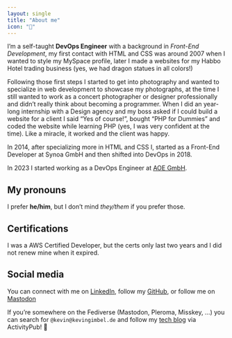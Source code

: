 ```yaml
---
layout: single
title: "About me"
icon: "💌"
---
```


I’m a self-taught **DevOps Engineer** with a background in _Front-End Development_, my first contact with HTML and CSS was around 2007 when I wanted to style my MySpace profile, later I made a websites for my Habbo Hotel trading business (yes, we had dragon statues in all colors!)

Following those first steps I started to get into photography and wanted to specialize in web development to showcase my photographs, at the time I still wanted to work as a concert photographer or designer professionally and didn’t really think about becoming a programmer. When I did an year-long internship with a Design agency and my boss asked if I could build a website for a client I said “Yes of course!”, bought “PHP for Dummies” and coded the website while learning PHP (yes, I was very confident at the time). Like a miracle, it worked and the client was happy.

In 2014, after specializing more in HTML and CSS I, started as a Front-End Developer at Synoa GmbH and then shifted into DevOps in 2018. 

In 2023 I started working as a DevOps Engineer at [AOE GmbH](https://aoe.com/).

## My pronouns
I prefer **he/him**, but I don’t mind _they/them_ if you prefer those.

## Certifications
I was a AWS Certified Developer, but the certs only last two years and I did not renew mine when it expired.

## Social media

You can connect with me on [LinkedIn](https://linkedin.com/in/kevingimbel), follow my [GitHub](https://github.com/KevinGimbel/), or follow me on [Mastodon](https://fosstodon.org/@KevinGimbel)

If you’re somewhere on the Fediverse (Mastodon, Pleroma, Misskey, …) you can search for `@kevin@kevingimbel.de` and follow my [tech blog](https://kevingimbel.de/blog/) via ActivityPub! 🙂


